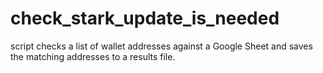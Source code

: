 # check_stark_update_is_needed
script checks a list of wallet addresses against a Google Sheet and saves the matching addresses to a results file.
